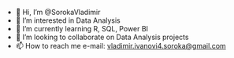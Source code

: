 - 👋 Hi, I’m @SorokaVladimir
- 👀 I’m interested in Data Analysis
- 🌱 I’m currently learning R, SQL, Power BI
- 💞️ I’m looking to collaborate on Data Analysis projects
- 📫 How to reach me e-mail: vladimir.ivanovi4.soroka@gmail.com

<!---
SorokaVladimir/SorokaVladimir is a ✨ special ✨ repository because its `README.md` (this file) appears on your GitHub profile.
You can click the Preview link to take a look at your changes.
--->
